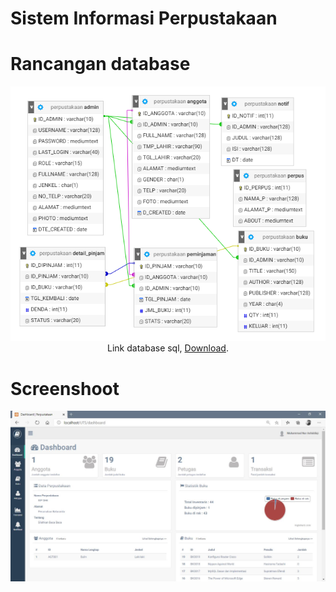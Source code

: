# Sistem Informasi Perpustakaan

# Rancangan database
<p align="center">
  <img src="https://github.com/Tnembull/Codeigniter3-SIP/blob/master/assets/database.PNG"/><br>
  Link database sql, <a href="https://github.com/Tnembull/Codeigniter3-SIP/blob/master/assets/perpustakaan.sql">Download</a>.
</p>


# Screenshoot
<p align="center">
  <img src="https://github.com/Tnembull/Codeigniter3-SIP/blob/master/assets/Admin.JPG"/><br>
</p>
